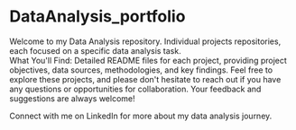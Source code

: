 # DataAnalysis_portfolio
Welcome to my Data Analysis repository. Individual projects repositories, each focused on a specific data analysis task.  
 What You'll Find: 
Detailed README files for each project, providing project objectives, data sources, methodologies, and key findings. 
Feel free to explore these projects, and please don't hesitate to reach out if you have any questions or opportunities for collaboration. Your feedback and suggestions are always welcome!

Connect with me on LinkedIn for more about my data analysis journey.


